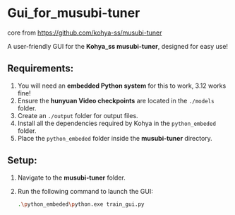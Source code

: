 # Gui_for_musubi-tuner

core from https://github.com/kohya-ss/musubi-tuner

A user-friendly GUI for the **Kohya_ss musubi-tuner**, designed for easy use!

## Requirements:
1. You will need an **embedded Python system** for this to work, 3.12 works fine!
2. Ensure the **hunyuan Video checkpoints** are located in the `./models` folder.
3. Create an `./output` folder for output files.
4. Install all the dependencies required by Kohya in the `python_embeded` folder.
5. Place the `python_embeded` folder inside the **musubi-tuner** directory.

## Setup:
1. Navigate to the **musubi-tuner** folder.
2. Run the following command to launch the GUI:

   ```bash
   .\python_embeded\python.exe train_gui.py


